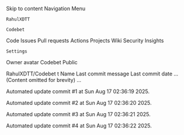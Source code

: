 Skip to content
Navigation Menu

    RahulXDTT

    Codebet

Code
Issues
Pull requests
Actions
Projects
Wiki
Security
Insights

    Settings

Owner avatar
Codebet
Public

RahulXDTT/Codebet
t
Name	Last commit message
	Last commit date
... (Content omitted for brevity) ...


Automated update commit #1 at Sun Aug 17 02:36:19 2025.

Automated update commit #2 at Sun Aug 17 02:36:20 2025.

Automated update commit #3 at Sun Aug 17 02:36:21 2025.

Automated update commit #4 at Sun Aug 17 02:36:22 2025.